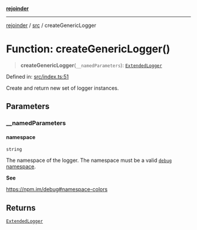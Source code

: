 [**rejoinder**](../../README.md)

***

[rejoinder](../../README.md) / [src](../README.md) / createGenericLogger

# Function: createGenericLogger()

> **createGenericLogger**(`__namedParameters`): [`ExtendedLogger`](../internal/interfaces/ExtendedLogger.md)

Defined in: [src/index.ts:51](https://github.com/Xunnamius/rejoinder/blob/748babba233d71cd2034695ee391d03a3782c67b/src/index.ts#L51)

Create and return new set of logger instances.

## Parameters

### \_\_namedParameters

#### namespace

`string`

The namespace of the logger. The namespace must be a valid [`debug`
namespace](https://npm.im/debug#namespace-colors).

**See**

https://npm.im/debug#namespace-colors

## Returns

[`ExtendedLogger`](../internal/interfaces/ExtendedLogger.md)
